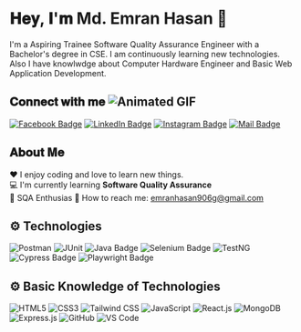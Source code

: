 
# 𝐇𝐞𝐲, 𝐈'𝐦 Md. Emran Hasan 👋

I'm a Aspiring Trainee Software Quality Assurance Engineer with a Bachelor's degree in CSE.  I am continuously learning new technologies. Also I have knowlwdge about Computer Hardware Engineer and Basic Web Application Development.

## 𝐂𝐨𝐧𝐧𝐞𝐜𝐭 𝐰𝐢𝐭𝐡 𝐦𝐞 ![Animated GIF](https://example.com/animated.gif)
[![Facebook Badge](https://img.shields.io/badge/Facebook-1877F2?style=for-the-badge&logo=facebook&logoColor=white)](https://www.facebook.com/emranhasan.me/)
[![LinkedIn Badge](https://img.shields.io/badge/LinkedIn-0077B5?style=for-the-badge&logo=linkedin&logoColor=white)](https://www.linkedin.com/in/emran-hasan/)
[![Instagram Badge](https://img.shields.io/badge/Instagram-E4405F?style=for-the-badge&logo=instagram&logoColor=white)](https://instagram.com/emran_hasan)
[![Mail Badge](https://img.shields.io/badge/Gmail-D14836?style=for-the-badge&logo=gmail&logoColor=white)](mailto:emranhasan906@gmail.com)

## 𝐀𝐛𝐨𝐮𝐭 𝐌𝐞

:hearts: I enjoy coding and love to learn new things. <br>
:computer: I'm currently learning <strong>Software Quality Assurance</strong> <br>
🌿 SQA Enthusias
📧 How to reach me: emranhasan906g@gmail.com <br>

## ⚙️ Technologies
![Postman](https://img.shields.io/badge/-Postman-FF6C37?style=flat-square&logo=postman)
![JUnit](https://img.shields.io/badge/-JUnit-25A162?style=flat-square&logo=junit)
![Java Badge](https://img.shields.io/badge/-Java-007396?style=flat-square&logo=java)
![Selenium Badge](https://img.shields.io/badge/-Selenium-43B02A?style=flat-square&logo=selenium)
![TestNG](https://img.shields.io/badge/-TestNG-FF6C37?style=flat-square&logo=TestNG)
![Cypress Badge](https://img.shields.io/badge/-Cypress-17202C?style=flat-square&logo=cypress)
![Playwright Badge](https://img.shields.io/badge/-Playwright-2EAD33?style=flat-square&logo=microsoft)

## ⚙️ Basic Knowledge of Technologies
![HTML5](https://img.shields.io/badge/-HTML5-E34F26?style=flat-square&logo=html5&logoColor=white)
![CSS3](https://img.shields.io/badge/-CSS3-1572B6?style=flat-square&logo=css3&logoColor=white)
![Tailwind CSS](https://img.shields.io/badge/-Tailwind_CSS-38B2AC?style=flat-square&logo=tailwind-css&logoColor=white)
![JavaScript](https://img.shields.io/badge/-JavaScript-F7DF1E?style=flat-square&logo=javascript&logoColor=black)
![React.js](https://img.shields.io/badge/-React.js-61DAFB?style=flat-square&logo=react&logoColor=black)
![MongoDB](https://img.shields.io/badge/-MongoDB-47A248?style=flat-square&logo=mongodb&logoColor=white)
![Express.js](https://img.shields.io/badge/-Express.js-000000?style=flat-square&logo=express&logoColor=white)
![GitHub](https://img.shields.io/badge/-GitHub-181717?style=flat-square&logo=github)
![VS Code](https://img.shields.io/badge/-VS_Code-007ACC?style=flat-square&logo=visual-studio-code)

